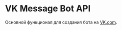 VK Message Bot API
==============

Основной функционал для создания бота на [VK.com](http://vk.com/).